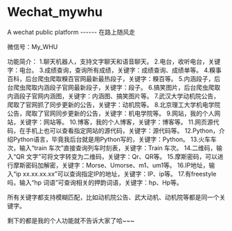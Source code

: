 # Wechat_mywhu
A wechat public platform ------ 在路上随风走

微信号：My_WHU

功能简介：
1.聊天机器人，支持文字聊天和语音聊天。
2.电台，收听电台，关键字：电台。
3.成绩查询，查询所有成绩，关键字：成绩查询、成绩单等。
4.糗事百科，后台爬虫爬取糗百官网最新最热段子，关键字：糗百等。
5.内涵段子，后台爬虫爬取内涵段子官网最新段子，关键字：段子。
6.搞笑图片，后台爬虫爬取内涵段子官网内涵图，关键字：内涵图、搞笑图片等。
7.武汉大学动机院公告，爬取了官网抓了同步更新的公告，关键字：动机院等。
8.北京理工大学机电学院公告，爬取了官网同步更新的公告，关键字：机电学院等。
9.网站，我的个人网站，关键字：网站等。
10.博客，我的个人博客，关键字：博客等。
11.网页源代码，在手机上也可以查看指定网站的源代码，关键字：源代码等。
12.Python，介绍Python语言，毕竟我后台就是用Python写的，关键字：Python。
13.火车车次，输入“train 车次”直接查询列车时刻表，关键字：Train 车次。
14.二维码，输入“QR 文字”可将文字转变为二维码，关键字：Qr、QR等。
15.摩斯密码，可以进行摩斯密码加解密，关键字：Morse、Umorse、m1、um1等。
16.IP地址，输入“ip xx.xx.xx.xx”可以查询指定IP的地址，关键字：IP、ip等。
17.有freestyle吗，输入“hp 词语”可查询相关的押韵词语，关键字：hp、Hp等。

所有关键字都支持模糊匹配，比如动机院公告、武大动机、动机院等都是同一个关键字。
                        
剩下的都是我的个人功能就不告诉大家了哈~~~
